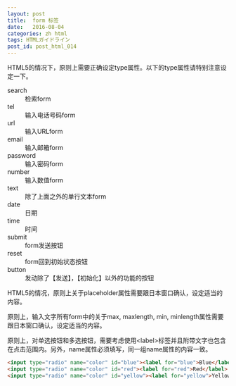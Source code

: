 ```yaml
---
layout: post
title:  form 标签
date:   2016-08-04
categories: zh html
tags: HTMLガイドライン
post_id: post_html_014
---
```

HTML5的情况下，原则上需要正确设定type属性。以下的type属性请特别注意设定一下。
<div>
  <dl>
    <dt>search</dt>
    <dd>检索form</dd>
    <dt>tel</dt>
    <dd>输入电话号码form</dd>
    <dt>url</dt>
    <dd>输入URLform</dd>
    <dt>email</dt>
    <dd>输入邮箱form</dd>
    <dt>password</dt>
    <dd>输入密码form</dd>
    <dt>number</dt>
    <dd>输入数值form</dd>
    <dt>text</dt>
    <dd>除了上面之外的单行文本form</dd>
    <dt>date</dt>
    <dd>日期</dd>
    <dt>time</dt>
    <dd>时间</dd>
    <dt>submit</dt>
    <dd>form发送按钮</dd>
    <dt>reset</dt>
    <dd>form回到初始状态按钮</dd>
    <dt>button</dt>
    <dd>发动除了【发送】，【初始化】以外的功能的按钮</dd>
  </dl>
</div>

HTML5的情况，原则上关于placeholder属性需要跟日本窗口确认，设定适当的内容。

原则上，输入文字所有form中的关于max, maxlength, min, minlength属性需要跟日本窗口确认，设定适当的内容。

原则上，对单选按钮和多选按钮，需要考虑使用\<label>标签并且附带文字也包含在点击范围内。另外，name属性必须填写，同一组name属性的内容一致。

```html
<input type="radio" name="color" id="blue"><label for="blue">Blue</label>
<input type="radio" name="color" id="red"><label for="red">Red</label>
<input type="radio" name="color" id="yellow"><label for="yellow">Yellow</label>
```
